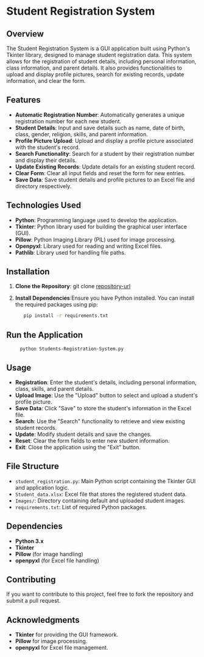 # Student Registration System

## Overview

The Student Registration System is a GUI application built using Python's Tkinter library, designed to manage student registration data. This system allows for the registration of student details, including personal information, class information, and parent details. It also provides functionalities to upload and display profile pictures, search for existing records, update information, and clear the form.

## Features

- **Automatic Registration Number**: Automatically generates a unique registration number for each new student.
- **Student Details**: Input and save details such as name, date of birth, class, gender, religion, skills, and parent information.
- **Profile Picture Upload**: Upload and display a profile picture associated with the student's record.
- **Search Functionality**: Search for a student by their registration number and display their details.
- **Update Existing Records**: Update details for an existing student record.
- **Clear Form**: Clear all input fields and reset the form for new entries.
- **Save Data**: Save student details and profile pictures to an Excel file and directory respectively.

## Technologies Used

- **Python**: Programming language used to develop the application.
- **Tkinter**: Python library used for building the graphical user interface (GUI).
- **Pillow**: Python Imaging Library (PIL) used for image processing.
- **Openpyxl**: Library used for reading and writing Excel files.
- **Pathlib**: Library used for handling file paths.

## Installation

1. **Clone the Repository**:
   git clone [repository-url](https://github.com/xDharmendra/Students-Registration-System.git)
   
3. **Install Dependencies**:Ensure you have Python installed. You can install the required packages using pip:

      ```bash
         pip install -r requirements.txt

## Run the Application 
         python Students-Registration-System.py

## Usage

- **Registration**: Enter the student's details, including personal information, class, skills, and parent details.
- **Upload Image**: Use the "Upload" button to select and upload a student's profile picture.
- **Save Data**: Click "Save" to store the student's information in the Excel file.
- **Search**: Use the "Search" functionality to retrieve and view existing student records.
- **Update**: Modify student details and save the changes.
- **Reset**: Clear the form fields to enter new student information.
- **Exit**: Close the application using the "Exit" button.

## File Structure

- `student_registration.py`: Main Python script containing the Tkinter GUI and application logic.
- `Student_data.xlsx`: Excel file that stores the registered student data.
- `Images/`: Directory containing default and uploaded student images.
- `requirements.txt`: List of required Python packages.

## Dependencies

- **Python 3.x**
- **Tkinter**
- **Pillow** (for image handling)
- **openpyxl** (for Excel file handling)

## Contributing

If you want to contribute to this project, feel free to fork the repository and submit a pull request.

## Acknowledgments

- **Tkinter** for providing the GUI framework.
- **Pillow** for image processing.
- **openpyxl** for Excel file management.
